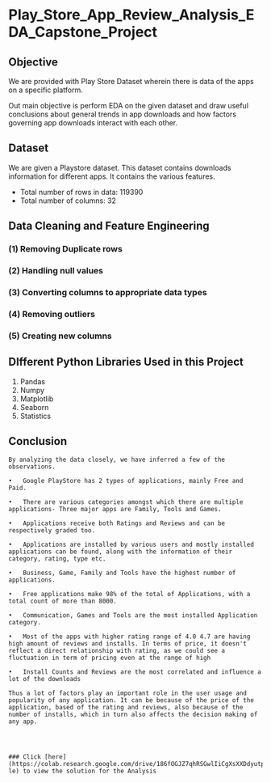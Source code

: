 # Play_Store_App_Review_Analysis_EDA_Capstone_Project

## Objective
We are provided with Play Store Dataset wherein there is data of the apps on a specific platform. 

Out main objective is perform EDA on the given dataset and draw useful conclusions about general trends in app downloads and how factors governing app downloads interact with each other.

## Dataset
We are given a Playstore dataset. This dataset contains downloads information for different apps. It contains the various features.

- Total number of rows in data: 119390
- Total number of columns: 32
## Data Cleaning and Feature Engineering

### (1) Removing Duplicate rows


### (2) Handling null values

### (3) Converting columns to appropriate data types

### (4) Removing outliers


### (5) Creating new columns

## DIfferent Python Libraries Used in this Project
1. Pandas
2. Numpy
3. Matplotlib
4. Seaborn
5. Statistics


## Conclusion

```
By analyzing the data closely, we have inferred a few of the observations.

•	Google PlayStore has 2 types of applications, mainly Free and Paid.

•	There are various categories amongst which there are multiple applications- Three major apps are Family, Tools and Games.

•	Applications receive both Ratings and Reviews and can be respectively graded too.

•	Applications are installed by various users and mostly installed applications can be found, along with the information of their category, rating, type etc.

•	Business, Game, Family and Tools have the highest number of applications.

•	Free applications make 98% of the total of Applications, with a total count of more than 8000.

•	Communication, Games and Tools are the most installed Application category.

•	Most of the apps with higher rating range of 4.0 4.7 are having high amount of reviews and installs. In terms of price, it doesn't reflect a direct relationship with rating, as we could see a fluctuation in term of pricing even at the range of high

•	Install Counts and Reviews are the most correlated and influence a lot of the downloads

Thus a lot of factors play an important role in the user usage and popularity of any application. It can be because of the price of the application, based of the rating and reviews, also because of the number of installs, which in turn also affects the decision making of any app.




### Click [here](https://colab.research.google.com/drive/186fOGJZ7qhRSGwlIiCgXsXXDdyutpevG#scrollTo=TBQ6SXgGd-le) to view the solution for the Analysis
